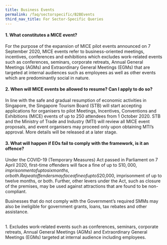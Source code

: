 ```yaml
---
title: Business Events
permalink: /faq/sectorspecific/B2BEvents
third_nav_title: For Sector-Specific Queries
---
```


#### **1. What constitutes a MICE event?**
For the purpose of the expansion of MICE pilot events announced on 7 September 2020, MICE events refer to business-oriented meetings, incentives, conferences and exhibitions which excludes work-related events such as conferences, seminars, corporate retreats, Annual General Meetings (AGMs) and Extraordinary General Meetings (EGMs) that are targeted at internal audiences such as employees as well as other events which are predominantly social in nature.

#### **2. When will MICE events be allowed to resume? Can I apply to do so?**
In line with the safe and gradual resumption of economic activities in Singapore, the Singapore Tourism Board (STB) will start accepting applications for organisers to pilot Meetings, Incentives, Conventions and Exhibitions (MICE)  events of up to 250 attendees from 1 October 2020. STB and the Ministry of Trade and Industry (MTI) will review all MICE event proposals, and event organisers may proceed only upon obtaining MTI’s approval. More details will be released at a later stage.

#### **3. What will happen if EOs fail to comply with the framework, is it an offence?**
Under the COVID-19 (Temporary Measures) Act passed in Parliament on 7 April 2020, first-time offenders will face a fine of up to S$10,000, imprisonment of up to six months, or both. Repeat offenders may face a fine of up to S$20,000, imprisonment of up to twelve months, or both. Further, other levers under the Act, such as closure of the premises, may be used against attractions that are found to be non-compliant.

Businesses that do not comply with the Government’s required SMMs may also be ineligible for government grants, loans, tax rebates and other assistance.<br>
<br>

<td>1. Excludes work-related events such as conferences, seminars, corporate retreats, Annual General Meetings (AGMs) and Extraordinary General Meetings (EGMs) targeted at internal audience including employees.</td>